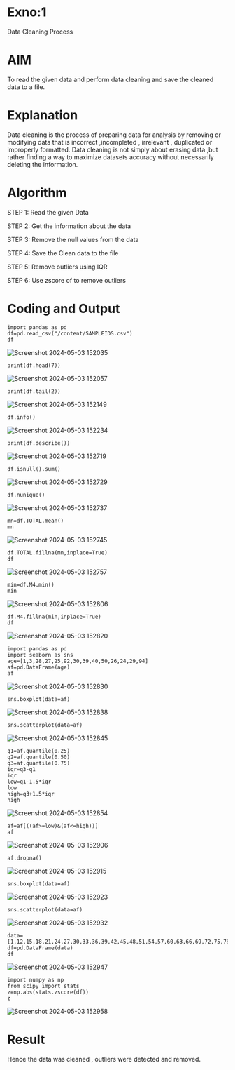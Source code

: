 # Exno:1
Data Cleaning Process

# AIM
To read the given data and perform data cleaning and save the cleaned data to a file.

# Explanation
Data cleaning is the process of preparing data for analysis by removing or modifying data that is incorrect ,incompleted , irrelevant , duplicated or improperly formatted. Data cleaning is not simply about erasing data ,but rather finding a way to maximize datasets accuracy without necessarily deleting the information.

# Algorithm
STEP 1: Read the given Data

STEP 2: Get the information about the data

STEP 3: Remove the null values from the data

STEP 4: Save the Clean data to the file

STEP 5: Remove outliers using IQR

STEP 6: Use zscore of to remove outliers

# Coding and Output
```
import pandas as pd
df=pd.read_csv("/content/SAMPLEIDS.csv")
df
```
![Screenshot 2024-05-03 152035](https://github.com/Harsayazheni/Expt01-Introduction-to-Data-Science/assets/118708467/6caa894c-4fe2-4654-9290-b183df67885a)

```
print(df.head(7))
```
![Screenshot 2024-05-03 152057](https://github.com/Harsayazheni/Expt01-Introduction-to-Data-Science/assets/118708467/67ef2321-c7b9-45a5-80af-726060e9e6ba)
```
print(df.tail(2))
```
![Screenshot 2024-05-03 152149](https://github.com/Harsayazheni/Expt01-Introduction-to-Data-Science/assets/118708467/91afca65-47fa-4e01-8b93-c7da6c9cc6b8)
```
df.info()
```
![Screenshot 2024-05-03 152234](https://github.com/Harsayazheni/Expt01-Introduction-to-Data-Science/assets/118708467/0457f93e-3e62-489a-a43c-5eaf6b2907f8)
```
print(df.describe())
```
![Screenshot 2024-05-03 152719](https://github.com/Harsayazheni/Expt01-Introduction-to-Data-Science/assets/118708467/b9c3d849-bced-4e42-baa6-d17f0d87f29b)

```
df.isnull().sum()
```
![Screenshot 2024-05-03 152729](https://github.com/Harsayazheni/Expt01-Introduction-to-Data-Science/assets/118708467/1e5b1a4e-16c8-4e4a-81a1-072835c9d5bd)

```
df.nunique()
```
![Screenshot 2024-05-03 152737](https://github.com/Harsayazheni/Expt01-Introduction-to-Data-Science/assets/118708467/dc56b545-a857-4902-9b92-b9ff5be4c525)

```
mn=df.TOTAL.mean()
mn
```
![Screenshot 2024-05-03 152745](https://github.com/Harsayazheni/Expt01-Introduction-to-Data-Science/assets/118708467/af854e51-d48b-47fb-9502-8ee5925d5f35)

```
df.TOTAL.fillna(mn,inplace=True)
df
```
![Screenshot 2024-05-03 152757](https://github.com/Harsayazheni/Expt01-Introduction-to-Data-Science/assets/118708467/047962d1-b08c-4abd-bb32-a4c9ba3bb018)

```
min=df.M4.min()
min
```
![Screenshot 2024-05-03 152806](https://github.com/Harsayazheni/Expt01-Introduction-to-Data-Science/assets/118708467/f1f98ccf-d37f-4b3e-a57c-2a00de02ae05)

```
df.M4.fillna(min,inplace=True)
df
```
![Screenshot 2024-05-03 152820](https://github.com/Harsayazheni/Expt01-Introduction-to-Data-Science/assets/118708467/63bcdd93-007d-44c3-927b-f914e4ac697c)

```
import pandas as pd
import seaborn as sns
age=[1,3,28,27,25,92,30,39,40,50,26,24,29,94]
af=pd.DataFrame(age)
af
```
![Screenshot 2024-05-03 152830](https://github.com/Harsayazheni/Expt01-Introduction-to-Data-Science/assets/118708467/17c0b2d5-3fef-44ea-865b-2e4b0011a71b)

```
sns.boxplot(data=af)
```
![Screenshot 2024-05-03 152838](https://github.com/Harsayazheni/Expt01-Introduction-to-Data-Science/assets/118708467/a856a162-29c9-4f55-8e97-52ed215225aa)

```
sns.scatterplot(data=af)
```
![Screenshot 2024-05-03 152845](https://github.com/Harsayazheni/Expt01-Introduction-to-Data-Science/assets/118708467/a176a38f-691b-4e12-bf22-f77bf6dbb7a1)

```
q1=af.quantile(0.25)
q2=af.quantile(0.50)
q3=af.quantile(0.75)
iqr=q3-q1
iqr
low=q1-1.5*iqr
low
high=q3+1.5*iqr
high
```
![Screenshot 2024-05-03 152854](https://github.com/Harsayazheni/Expt01-Introduction-to-Data-Science/assets/118708467/efd9476a-3c35-449f-a956-470d29e7722f)

```
af=af[((af>=low)&(af<=high))]
af
```
![Screenshot 2024-05-03 152906](https://github.com/Harsayazheni/Expt01-Introduction-to-Data-Science/assets/118708467/afb49c68-735b-4537-8dec-4cc1a31e2a79)

```
af.dropna()
```
![Screenshot 2024-05-03 152915](https://github.com/Harsayazheni/Expt01-Introduction-to-Data-Science/assets/118708467/9aebb78b-ca0f-4c9e-80ed-92789382b8bc)

```
sns.boxplot(data=af)
```
![Screenshot 2024-05-03 152923](https://github.com/Harsayazheni/Expt01-Introduction-to-Data-Science/assets/118708467/e59a3767-e224-46da-9134-7944f5d98bb9)

```
sns.scatterplot(data=af)
```
![Screenshot 2024-05-03 152932](https://github.com/Harsayazheni/Expt01-Introduction-to-Data-Science/assets/118708467/c5b2d9d4-6f29-4299-a335-3d1a351a0e12)

```
data=[1,12,15,18,21,24,27,30,33,36,39,42,45,48,51,54,57,60,63,66,69,72,75,78,81,84,87,90,93,96,99,102,105]
df=pd.DataFrame(data)
df
```
![Screenshot 2024-05-03 152947](https://github.com/Harsayazheni/Expt01-Introduction-to-Data-Science/assets/118708467/735bd6c4-19b9-40f7-aaef-363766d1871b)

```
import numpy as np
from scipy import stats
z=np.abs(stats.zscore(df))
z
```
![Screenshot 2024-05-03 152958](https://github.com/Harsayazheni/Expt01-Introduction-to-Data-Science/assets/118708467/1baea697-a825-4f87-993f-f11e0a197fe4)

# Result
Hence the data was cleaned , outliers were detected and removed.
